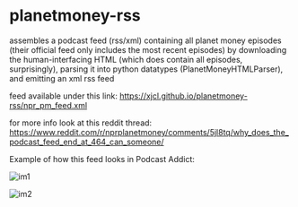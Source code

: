 # planetmoney-rss

assembles a podcast feed (rss/xml) containing all planet money episodes
  (their official feed only includes the most recent episodes)
by downloading the human-interfacing HTML (which does contain all episodes, surprisingly),
  parsing it into python datatypes (PlanetMoneyHTMLParser), and emitting an xml rss feed

feed available under this link:
    https://xjcl.github.io/planetmoney-rss/npr_pm_feed.xml

for more info look at this reddit thread:
    https://www.reddit.com/r/nprplanetmoney/comments/5jl8tq/why_does_the_podcast_feed_end_at_464_can_someone/


Example of how this feed looks in Podcast Addict:

![im1](https://photos.app.goo.gl/VZHRpAAQdz5VDBh93)

![im2](https://photos.app.goo.gl/SVS2MAqtQTXTbrA12)

